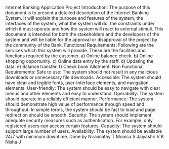 
Internet Banking Application Project
Introduction: The purpose of this document is to present a detailed description of the Internet Banking System. It will explain the purpose and features of the system, the interfaces of the system, what the system will do, the constraints under which it must operate and how the system will react to external stimuli. This document is intended for both the stakeholders and the developers of the system and will be liable for the approval or disapproval of the project by the community of the Bank. Functional Requirements: Following are the services which this system will provide. These are the facilities and functions required by the customer. a) Online balance check. b) Online shopping opportunity. c) Online data entry by the staff. d) Updating the data. e) Balance transfer. f) Check book Allotment. Non Functional Requirements: Safe to use: The system should not result in any malicious downloads or unnecessary file downloads. Accessible: The system should have clear and legible fonts, user-interface elements, and navigation elements. User-friendly: The system should be easy to navigate with clear menus and other elements and easy to understand. Operability: The system should operate in a reliably efficient manner. Performance: The system should demonstrate high value of performance through speed and throughput. In simple terms, the system should be fast to load and page redirection should be smooth. Security: The system should implement adequate security measures such as authentication. For example, only registered users can access certain features. Capacity: The system should support large number of users. Availability: The system should be available 24/7 with minimum downtime. Done by Niraimathy T Monica S Jaiyashri V K Nisha J
